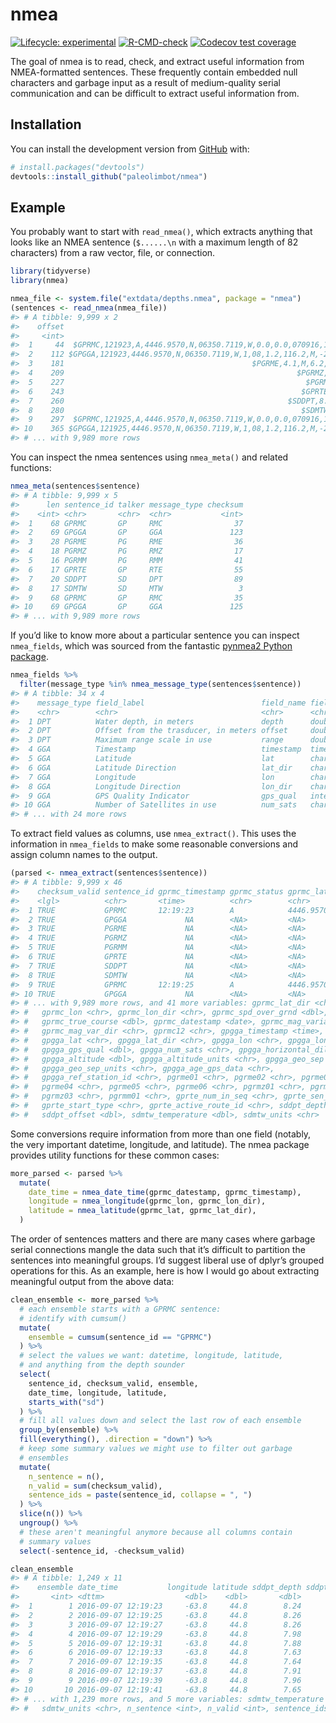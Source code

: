
<!-- README.md is generated from README.Rmd. Please edit that file -->

# nmea

<!-- badges: start -->

[![Lifecycle:
experimental](https://img.shields.io/badge/lifecycle-experimental-orange.svg)](https://lifecycle.r-lib.org/articles/stages.html#experimental)
[![R-CMD-check](https://github.com/paleolimbot/nmea/workflows/R-CMD-check/badge.svg)](https://github.com/paleolimbot/nmea/actions)
[![Codecov test
coverage](https://codecov.io/gh/paleolimbot/nmea/branch/master/graph/badge.svg)](https://codecov.io/gh/paleolimbot/nmea?branch=master)
<!-- badges: end -->

The goal of nmea is to read, check, and extract useful information from
NMEA-formatted sentences. These frequently contain embedded null
characters and garbage input as a result of medium-quality serial
communication and can be difficult to extract useful information from.

## Installation

You can install the development version from
[GitHub](https://github.com/) with:

``` r
# install.packages("devtools")
devtools::install_github("paleolimbot/nmea")
```

## Example

You probably want to start with `read_nmea()`, which extracts anything
that looks like an NMEA sentence (`$......\n` with a maximum length of
82 characters) from a raw vector, file, or connection.

``` r
library(tidyverse)
library(nmea)

nmea_file <- system.file("extdata/depths.nmea", package = "nmea")
(sentences <- read_nmea(nmea_file))
#> # A tibble: 9,999 x 2
#>    offset                                                               sentence
#>     <int>                                                                 <nmea>
#>  1     44  $GPRMC,121923,A,4446.9570,N,06350.7119,W,0.0,0.0,070916,19.2,W,A*25\n
#>  2    112 $GPGGA,121923,4446.9570,N,06350.7119,W,1,08,1.2,116.2,M,-23.5,M,,*7B\n
#>  3    181                                          $PGRME,4.1,M,6.2,M,8.3,M*24\n
#>  4    209                                                    $PGRMZ,381,f,3*11\n
#>  5    227                                                      $PGRMM,NAD83*29\n
#>  6    243                                                     $GPRTE,1,1,c,*37\n
#>  7    260                                                  $SDDPT,8.24,0.00*59\n
#>  8    280                                                     $SDMTW,20.5,C*03\n
#>  9    297  $GPRMC,121925,A,4446.9570,N,06350.7119,W,0.0,0.0,070916,19.2,W,A*23\n
#> 10    365 $GPGGA,121925,4446.9570,N,06350.7119,W,1,08,1.2,116.2,M,-23.5,M,,*7D\n
#> # ... with 9,989 more rows
```

You can inspect the nmea sentences using `nmea_meta()` and related
functions:

``` r
nmea_meta(sentences$sentence)
#> # A tibble: 9,999 x 5
#>      len sentence_id talker message_type checksum
#>    <int> <chr>       <chr>  <chr>           <int>
#>  1    68 GPRMC       GP     RMC                37
#>  2    69 GPGGA       GP     GGA               123
#>  3    28 PGRME       PG     RME                36
#>  4    18 PGRMZ       PG     RMZ                17
#>  5    16 PGRMM       PG     RMM                41
#>  6    17 GPRTE       GP     RTE                55
#>  7    20 SDDPT       SD     DPT                89
#>  8    17 SDMTW       SD     MTW                 3
#>  9    68 GPRMC       GP     RMC                35
#> 10    69 GPGGA       GP     GGA               125
#> # ... with 9,989 more rows
```

If you’d like to know more about a particular sentence you can inspect
`nmea_fields`, which was sourced from the fantastic [pynmea2 Python
package](https://github.com/Knio/pynmea2).

``` r
nmea_fields %>% 
  filter(message_type %in% nmea_message_type(sentences$sentence))
#> # A tibble: 34 x 4
#>    message_type field_label                          field_name field_type
#>    <chr>        <chr>                                <chr>      <chr>     
#>  1 DPT          Water depth, in meters               depth      double    
#>  2 DPT          Offset from the trasducer, in meters offset     double    
#>  3 DPT          Maximum range scale in use           range      double    
#>  4 GGA          Timestamp                            timestamp  timestamp 
#>  5 GGA          Latitude                             lat        character 
#>  6 GGA          Latitude Direction                   lat_dir    character 
#>  7 GGA          Longitude                            lon        character 
#>  8 GGA          Longitude Direction                  lon_dir    character 
#>  9 GGA          GPS Quality Indicator                gps_qual   integer   
#> 10 GGA          Number of Satellites in use          num_sats   character 
#> # ... with 24 more rows
```

To extract field values as columns, use `nmea_extract()`. This uses the
information in `nmea_fields` to make some reasonable conversions and
assign column names to the output.

``` r
(parsed <- nmea_extract(sentences$sentence))
#> # A tibble: 9,999 x 46
#>    checksum_valid sentence_id gprmc_timestamp gprmc_status gprmc_lat
#>    <lgl>          <chr>       <time>          <chr>        <chr>    
#>  1 TRUE           GPRMC       12:19:23        A            4446.9570
#>  2 TRUE           GPGGA             NA        <NA>         <NA>     
#>  3 TRUE           PGRME             NA        <NA>         <NA>     
#>  4 TRUE           PGRMZ             NA        <NA>         <NA>     
#>  5 TRUE           PGRMM             NA        <NA>         <NA>     
#>  6 TRUE           GPRTE             NA        <NA>         <NA>     
#>  7 TRUE           SDDPT             NA        <NA>         <NA>     
#>  8 TRUE           SDMTW             NA        <NA>         <NA>     
#>  9 TRUE           GPRMC       12:19:25        A            4446.9570
#> 10 TRUE           GPGGA             NA        <NA>         <NA>     
#> # ... with 9,989 more rows, and 41 more variables: gprmc_lat_dir <chr>,
#> #   gprmc_lon <chr>, gprmc_lon_dir <chr>, gprmc_spd_over_grnd <dbl>,
#> #   gprmc_true_course <dbl>, gprmc_datestamp <date>, gprmc_mag_variation <chr>,
#> #   gprmc_mag_var_dir <chr>, gprmc12 <chr>, gpgga_timestamp <time>,
#> #   gpgga_lat <chr>, gpgga_lat_dir <chr>, gpgga_lon <chr>, gpgga_lon_dir <chr>,
#> #   gpgga_gps_qual <dbl>, gpgga_num_sats <chr>, gpgga_horizontal_dil <chr>,
#> #   gpgga_altitude <dbl>, gpgga_altitude_units <chr>, gpgga_geo_sep <chr>,
#> #   gpgga_geo_sep_units <chr>, gpgga_age_gps_data <chr>,
#> #   gpgga_ref_station_id <chr>, pgrme01 <chr>, pgrme02 <chr>, pgrme03 <chr>,
#> #   pgrme04 <chr>, pgrme05 <chr>, pgrme06 <chr>, pgrmz01 <chr>, pgrmz02 <chr>,
#> #   pgrmz03 <chr>, pgrmm01 <chr>, gprte_num_in_seq <chr>, gprte_sen_num <chr>,
#> #   gprte_start_type <chr>, gprte_active_route_id <chr>, sddpt_depth <dbl>,
#> #   sddpt_offset <dbl>, sdmtw_temperature <dbl>, sdmtw_units <chr>
```

Some conversions require information from more than one field (notably,
the very important datetime, longitude, and latitude). The nmea package
provides utility functions for these common cases:

``` r
more_parsed <- parsed %>% 
  mutate(
    date_time = nmea_date_time(gprmc_datestamp, gprmc_timestamp),
    longitude = nmea_longitude(gprmc_lon, gprmc_lon_dir),
    latitude = nmea_latitude(gprmc_lat, gprmc_lat_dir),
  )
```

The order of sentences matters and there are many cases where garbage
serial connections mangle the data such that it’s difficult to partition
the sentences into meaningful groups. I’d suggest liberal use of dplyr’s
grouped operations for this. As an example, here is how I would go about
extracting meaningful output from the above data:

``` r
clean_ensemble <- more_parsed %>% 
  # each ensemble starts with a GPRMC sentence:
  # identify with cumsum()
  mutate(
    ensemble = cumsum(sentence_id == "GPRMC")
  ) %>% 
  # select the values we want: datetime, longitude, latitude,
  # and anything from the depth sounder
  select(
    sentence_id, checksum_valid, ensemble, 
    date_time, longitude, latitude,
    starts_with("sd")
  ) %>% 
  # fill all values down and select the last row of each ensemble
  group_by(ensemble) %>% 
  fill(everything(), .direction = "down") %>%
  # keep some summary values we might use to filter out garbage
  # ensembles
  mutate(
    n_sentence = n(),
    n_valid = sum(checksum_valid),
    sentence_ids = paste(sentence_id, collapse = ", ")
  ) %>% 
  slice(n()) %>% 
  ungroup() %>% 
  # these aren't meaningful anymore because all columns contain
  # summary values
  select(-sentence_id, -checksum_valid)

clean_ensemble
#> # A tibble: 1,249 x 11
#>    ensemble date_time           longitude latitude sddpt_depth sddpt_offset
#>       <int> <dttm>                  <dbl>    <dbl>       <dbl>        <dbl>
#>  1        1 2016-09-07 12:19:23     -63.8     44.8        8.24            0
#>  2        2 2016-09-07 12:19:25     -63.8     44.8        8.26            0
#>  3        3 2016-09-07 12:19:27     -63.8     44.8        8.26            0
#>  4        4 2016-09-07 12:19:29     -63.8     44.8        7.98            0
#>  5        5 2016-09-07 12:19:31     -63.8     44.8        7.88            0
#>  6        6 2016-09-07 12:19:33     -63.8     44.8        7.63            0
#>  7        7 2016-09-07 12:19:35     -63.8     44.8        7.64            0
#>  8        8 2016-09-07 12:19:37     -63.8     44.8        7.91            0
#>  9        9 2016-09-07 12:19:39     -63.8     44.8        7.96            0
#> 10       10 2016-09-07 12:19:41     -63.8     44.8        7.65            0
#> # ... with 1,239 more rows, and 5 more variables: sdmtw_temperature <dbl>,
#> #   sdmtw_units <chr>, n_sentence <int>, n_valid <int>, sentence_ids <chr>
```
